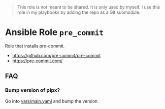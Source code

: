 > This role is not meant to be shared. It is only used by myself.
> I use this role in my playbooks by adding the repo as a Git submodule.

# Ansible Role `pre_commit`

Role that installs pre-commit.

- <https://github.com/pre-commit/pre-commit>
- <https://pre-commit.com/>

## FAQ

### Bump version of pipx?

Go into [vars/main.yaml](vars/main.yaml) and bump the version.
